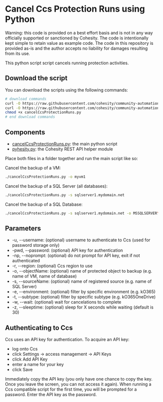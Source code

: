 # Cancel Ccs Protection Runs using Python

Warning: this code is provided on a best effort basis and is not in any way officially supported or sanctioned by Cohesity. The code is intentionally kept simple to retain value as example code. The code in this repository is provided as-is and the author accepts no liability for damages resulting from its use.

This python script script cancels running protection activities.

## Download the script

You can download the scripts using the following commands:

```bash
# download commands
curl -O https://raw.githubusercontent.com/cohesity/community-automation-samples/main/ccs/python/cancelCcsProtectionRuns/cancelCcsProtectionRuns.py
curl -O https://raw.githubusercontent.com/cohesity/community-automation-samples/main/python/pyhesity.py
chmod +x cancelCcsProtectionRuns.py
# end download commands
```

## Components

* [cancelCcsProtectionRuns.py](https://raw.githubusercontent.com/cohesity/community-automation-samples/main/ccs/python/cancelCcsProtectionRuns/cancelCcsProtectionRuns.py): the main python script
* [pyhesity.py](https://raw.githubusercontent.com/cohesity/community-automation-samples/main/python/pyhesity/pyhesity.py): the Cohesity REST API helper module

Place both files in a folder together and run the main script like so:

Cancel the backup of a VM:

```bash
./cancelCcsProtectionRuns.py -o myvm1
```

Cancel the backup of a SQL Server (all databases):

```bash
./cancelCcsProtectionRuns.py -s sqlserver1.mydomain.net
```

Cancel the backup of a SQL Database:

```bash
./cancelCcsProtectionRuns.py -s sqlserver1.mydomain.net -o MSSQLSERVER\mydb
```

## Parameters

* -u, --username: (optional) username to authenticate to Ccs (used for password storage only)
* -pwd, --password: (optional) API key for authentication
* -np, --noprompt: (optional) do not prompt for API key, exit if not authenticated
* -r, --region: (optional) Ccs region to use
* -o, --objectName: (optional) name of protected object to backup (e.g. name of VM, name of database)
* -s, --sourceName: (optional) name of registered source (e.g. name of SQL Server)
* -e, --environment: (optional) filter by specific environment (e.g. kO365)
* -t, --subtype: (optional) filter by specific subtype (e.g. kO365OneDrive)
* -w, --wait: (optional) wait for cancelations to complete
* -z, --sleeptime: (optional) sleep for X seconds while waiting (default is 30)

## Authenticating to Ccs

Ccs uses an API key for authentication. To acquire an API key:

* log onto Ccs
* click Settings -> access management -> API Keys
* click Add API Key
* enter a name for your key
* click Save

Immediately copy the API key (you only have one chance to copy the key. Once you leave the screen, you can not access it again). When running a Ccs compatible script for the first time, you will be prompted for a password. Enter the API key as the password.
